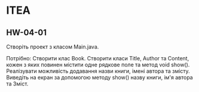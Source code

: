 # ITEA
## HW-04-01

Створіть проект з класом Main.java.

Потрібно: Створити клас Book. Створити класи Title, Author та Content, кожен з яких повинен містити одне рядкове поле та метод void show(). 
Реалізувати можливість додавання назви книги, імені автора та змісту. Виведіть на екран за допомогою методу show() назву книги, ім'я автора та Зміст.
